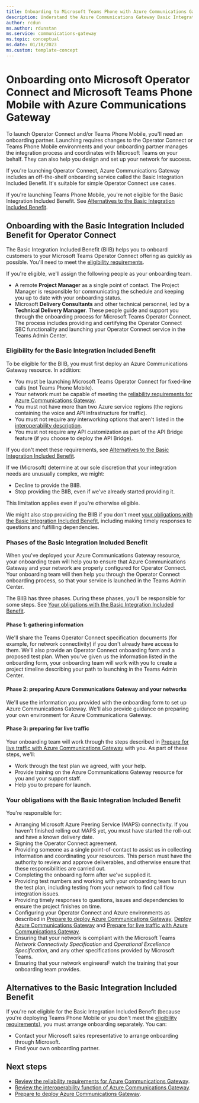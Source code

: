 ```yaml
---
title: Onboarding to Microsoft Teams Phone with Azure Communications Gateway
description: Understand the Azure Communications Gateway Basic Integration Included Benefit for onboarding to Teams Operator Connect and your other options for onboarding
author: rcdun
ms.author: rdunstan
ms.service: communications-gateway
ms.topic: conceptual 
ms.date: 01/18/2023
ms.custom: template-concept 
---
```


# Onboarding onto Microsoft Operator Connect and Microsoft Teams Phone Mobile with Azure Communications Gateway

To launch Operator Connect and/or Teams Phone Mobile, you'll need an onboarding partner. Launching requires changes to the Operator Connect or Teams Phone Mobile environments and your onboarding partner manages the integration process and coordinates with Microsoft Teams on your behalf. They can also help you design and set up your network for success.

If you're launching Operator Connect, Azure Communications Gateway includes an off-the-shelf onboarding service called the Basic Integration Included Benefit. It's suitable for simple Operator Connect use cases.

If you're launching Teams Phone Mobile, you're not eligible for the Basic Integration Included Benefit. See [Alternatives to the Basic Integration Included Benefit](#alternatives-to-the-basic-integration-included-benefit).

## Onboarding with the Basic Integration Included Benefit for Operator Connect

The Basic Integration Included Benefit (BIIB) helps you to onboard customers to your Microsoft Teams Operator Connect offering as quickly as possible. You'll need to meet the [eligibility requirements](#eligibility-for-the-basic-integration-included-benefit).

If you're eligible, we'll assign the following people as your onboarding team.

- A remote **Project Manager** as a single point of contact. The Project Manager is responsible for communicating the schedule and keeping you up to date with your onboarding status.
- Microsoft **Delivery Consultants** and other technical personnel, led by a **Technical Delivery Manager**. These people guide and support you through the onboarding process for Microsoft Teams Operator Connect. The process includes providing and certifying the Operator Connect SBC functionality and launching your Operator Connect service in the Teams Admin Center.

### Eligibility for the Basic Integration Included Benefit

To be eligible for the BIIB, you must first deploy an Azure Communications Gateway resource. In addition:

- You must be launching Microsoft Teams Operator Connect for fixed-line calls (not Teams Phone Mobile).
- Your network must be capable of meeting the [reliability requirements for Azure Communications Gateway](../reliability/reliability-communications-gateway.md?toc=/azure/communications-gateway/toc.json&bc=/azure/communications-gateway/breadcrumb/toc.json).
- You must not have more than two Azure service regions (the regions containing the voice and API infrastructure for traffic).
- You must not require any interworking options that aren't listed in the [interoperability description](interoperability.md).
- You must not require any API customization as part of the API Bridge feature (if you choose to deploy the API Bridge).

If you don't meet these requirements, see [Alternatives to the Basic Integration Included Benefit](#alternatives-to-the-basic-integration-included-benefit).

If we (Microsoft) determine at our sole discretion that your integration needs are unusually complex, we might:

- Decline to provide the BIIB.
- Stop providing the BIIB, even if we've already started providing it.

This limitation applies even if you're otherwise eligible.

We might also stop providing the BIIB if you don't meet [your obligations with the Basic Integration Included Benefit](#your-obligations-with-the-basic-integration-included-benefit), including making timely responses to questions and fulfilling dependencies.

### Phases of the Basic Integration Included Benefit

When you've deployed your Azure Communications Gateway resource, your onboarding team will help you to ensure that Azure Communications Gateway and your network are properly configured for Operator Connect. Your onboarding team will then help you through the Operator Connect onboarding process, so that your service is launched in the Teams Admin Center.

The BIIB has three phases. During these phases, you'll be responsible for some steps. See [Your obligations with the Basic Integration Included Benefit](#your-obligations-with-the-basic-integration-included-benefit).

#### Phase 1: gathering information

We'll share the Teams Operator Connect specification documents (for example, for network connectivity) if you don't already have access to them. We'll also provide an Operator Connect onboarding form and a proposed test plan. When you've given us the information listed in the onboarding form, your onboarding team will work with you to create a project timeline describing your path to launching in the Teams Admin Center.

#### Phase 2: preparing Azure Communications Gateway and your networks

We'll use the information you provided with the onboarding form to set up Azure Communications Gateway. We'll also provide guidance on preparing your own environment for Azure Communications Gateway.

#### Phase 3: preparing for live traffic

Your onboarding team will work through the steps described in [Prepare for live traffic with Azure Communications Gateway](prepare-for-live-traffic.md) with you. As part of these steps, we'll:

 - Work through the test plan we agreed, with your help.
 - Provide training on the Azure Communications Gateway resource for you and your support staff.
 - Help you to prepare for launch.

### Your obligations with the Basic Integration Included Benefit

You're responsible for:

- Arranging Microsoft Azure Peering Service (MAPS) connectivity. If you haven't finished rolling out MAPS yet, you must have started the roll-out and have a known delivery date.
- Signing the Operator Connect agreement.
- Providing someone as a single point-of-contact to assist us in collecting information and coordinating your resources. This person must have the authority to review and approve deliverables, and otherwise ensure that these responsibilities are carried out.
- Completing the onboarding form after we've supplied it.
- Providing test numbers and working with your onboarding team to run the test plan, including testing from your network to find call flow integration issues.
- Providing timely responses to questions, issues and dependencies to ensure the project finishes on time.
- Configuring your Operator Connect and Azure environments as described in [Prepare to deploy Azure Communications Gateway](prepare-to-deploy.md), [Deploy Azure Communications Gateway](deploy.md) and [Prepare for live traffic with Azure Communications Gateway](prepare-for-live-traffic.md).
- Ensuring that your network is compliant with the Microsoft Teams _Network Connectivity Specification_ and _Operational Excellence Specification_, and any other specifications provided by Microsoft Teams.
- Ensuring that your network engineersF watch the training that your onboarding team provides.

## Alternatives to the Basic Integration Included Benefit

If you're not eligible for the Basic Integration Included Benefit (because you're deploying Teams Phone Mobile or you don't meet the [eligibility requirements](#eligibility-for-the-basic-integration-included-benefit)), you must arrange onboarding separately. You can:

- Contact your Microsoft sales representative to arrange onboarding through Microsoft.
- Find your own onboarding partner.

## Next steps

- [Review the reliability requirements for Azure Communications Gateway](../reliability/reliability-communications-gateway.md?toc=/azure/communications-gateway/toc.json&bc=/azure/communications-gateway/breadcrumb/toc.json).
- [Review the interoperability function of Azure Communications Gateway](interoperability.md).
- [Prepare to deploy Azure Communications Gateway](prepare-to-deploy.md).

